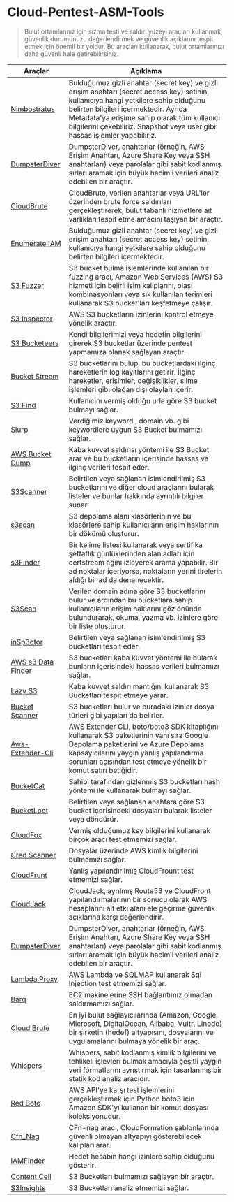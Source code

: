 # Cloud-Pentest-ASM-Tools

> Bulut ortamlarınız için sızma testi ve saldırı yüzeyi araçları kullanmak, güvenlik durumunuzu değerlendirmek ve güvenlik açıklarını tespit etmek için önemli bir yoldur. Bu araçları kullanarak, bulut ortamlarınızı daha güvenli hale getirebilirsiniz.


| Araçlar  | Açıklama |
| ------------- | ------------- |
| [Nimbostratus](https://github.com/andresriancho/nimbostratus)  | Bulduğumuz gizli anahtar (secret key) ve gizli erişim anahtarı (secret access key) setinin, kullanıcıya hangi yetkilere sahip olduğunu belirten bilgileri içermektedir. Ayrıca Metadata'ya erişime sahip olarak tüm kullanıcı bilgilerini çekebiliriz. Snapshot veya user gibi hassas işlemler yapabiliriz. |
| [DumpsterDiver](https://github.com/securing/DumpsterDiver)  | DumpsterDiver, anahtarlar (örneğin, AWS Erişim Anahtarı, Azure Share Key veya SSH anahtarları) veya parolalar gibi sabit kodlanmış sırları aramak için büyük hacimli verileri analiz edebilen bir araçtır. |
| [CloudBrute](https://github.com/0xsha/cloudbrute)  | CloudBrute, verilen anahtarlar veya URL'ler üzerinden brute force saldırıları gerçekleştirerek, bulut tabanlı hizmetlere ait varlıkları tespit etme amacını taşıyan bir araçtır.  |
| [Enumerate IAM](https://github.com/andresriancho/enumerate-iam)  | Bulduğumuz gizli anahtar (secret key) ve gizli erişim anahtarı (secret access key) setinin, kullanıcıya hangi yetkilere sahip olduğunu belirten bilgileri içermektedir.   |
| [S3 Fuzzer](https://github.com/pbnj/s3-fuzzer)  | S3 bucket bulma işlemlerinde kullanılan bir fuzzing aracı, Amazon Web Services (AWS) S3 hizmeti için belirli isim kalıplarını, olası kombinasyonları veya sık kullanılan terimleri kullanarak S3 bucket'ları keşfetmeye çalışır.  |
| [S3 Inspector](https://github.com/clario-tech/s3-inspector)  | AWS S3 bucketların izinlerini kontrol etmeye yönelik araçtır.  |
| [S3 Bucketeers](https://github.com/tomdev/teh_s3_bucketeers)  | Kendi bilgilerimizi veya hedefin bilgilerini girerek S3 bucketlar üzerinde pentest yapmamıza olanak sağlayan araçtır.  |
| [Bucket Stream](https://github.com/eth0izzle/bucket-stream)  | S3 bucketlarını bulup, bu bucketlardaki ilginç hareketlerin log kayıtlarını getirir. İlginç hareketler, erişimler, değişiklikler, silme işlemleri gibi olağan dışı olayları içerir. |
| [S3 Find](https://github.com/aaparmeggiani/s3find)  | Kullanıcını vermiş olduğu urle göre S3 bucket bulmayı sağlar.  |
| [Slurp](https://github.com/random-robbie/slurp)  | Verdiğimiz keyword , domain vb. gibi keywordlere uygun S3 Bucket bulmamızı sağlar.  |
| [AWS Bucket Dump ](https://github.com/jordanpotti/AWSBucketDump) | Kaba kuvvet saldırısı yöntemi ile S3 Bucket arar ve bu bucketların içerisinde hassas ve ilginç verileri tespit eder. |
| [S3Scanner](https://github.com/sa7mon/S3Scanner#quick-start)  | Belirtilen veya sağlanan isimlendirilmiş S3 bucketlarını ve diğer cloud araçlarını bularak listeler ve bunlar hakkında ayrıntılı bilgiler sunar. |
| [s3scan](https://github.com/bear/s3scan)  | S3 depolama alanı klasörlerinin ve bu klasörlere sahip kullanıcıların erişim haklarının bir dökümü oluşturur.  |
| [s3Finder](https://github.com/magisterquis/s3finder)  | Bir kelime listesi kullanarak veya sertifika şeffaflık günlüklerinden alan adları için certstream ağını izleyerek arama yapabilir. Bir ad noktalar içeriyorsa, noktaların yerini tirelerin aldığı bir ad da denenecektir. |
| [S3Scan](https://github.com/abhn/S3Scan)  | Verilen domain adına göre S3 bucketlarını bulur ve ardından bu bucketlara sahip kullanıcıların erişim haklarını göz önünde bulundurarak, okuma, yazma vb. izinlere göre bir liste oluşturur.  |
| [inSp3ctor](https://github.com/brianwarehime/inSp3ctor)  | Belirtilen veya sağlanan isimlendirilmiş S3 bucketları tespit eder.  |
| [AWS s3 Data Finder](https://github.com/Ucnt/aws-s3-data-finder)  | S3 bucketları kaba kuvvet yöntemi ile bularak bunların içerisindeki hassas verileri bulmamızı sağlar. |
| [Lazy S3](https://github.com/nahamsec/lazys3)  | Kaba kuvvet saldırı mantığını kullanarak S3 Bucketları tespit etmeye yarar. |
| [Bucket Scanner](https://github.com/securing/BucketScanner)  | S3 bucketları bulur ve buradaki izinler dosya türleri gibi yapıları da belirler.  |
| [Aws-Extender-Cli ](https://github.com/VirtueSecurity/aws-extender-cli) | AWS Extender CLI, boto/boto3 SDK kitaplığını kullanarak S3 paketlerinin yanı sıra Google Depolama paketlerini ve Azure Depolama kapsayıcılarını yaygın yanlış yapılandırma sorunları açısından test etmeye yönelik bir komut satırı betiğidir.  |
| [BucketCat](https://github.com/Atticuss/bucketcat)  | Sahibi tarafından gizlenmiş S3 bucketları hash yöntemi ile kullanarak bulmayı sağlar.  |
| [BucketLoot ](https://github.com/redhuntlabs/BucketLoot) | Belirtilen veya sağlanan anahtara göre S3 bucket içerisindeki dosyaları bularak listeler veya döndürür.  |
| [CloudFox](https://github.com/BishopFox/cloudfox)  | Vermiş olduğumuz key bilgilerini kullanarak birçok aracı test etmemizi sağlar.  |
| [Cred Scanner ](https://github.com/disruptops/cred_scanner) | Dosyalar üzerinde AWS kimlik bilgilerini bulmamızı sağlar.  |
| [CloudFrunt](https://github.com/MindPointGroup/cloudfrunt)  | Yanlış yapılandırılmış CloudFrount test etmemizi sağlar.  |
| [CloudJack](https://github.com/prevade/cloudjack)  | CloudJack, ayrılmış Route53 ve CloudFront yapılandırmalarının bir sonucu olarak AWS hesaplarını alt etki alanı ele geçirme güvenlik açıklarına karşı değerlendirir. |
| [DumpsterDiver](https://github.com/securing/DumpsterDiver)  | DumpsterDiver, anahtarlar (örneğin, AWS Erişim Anahtarı, Azure Share Key veya SSH anahtarları) veya parolalar gibi sabit kodlanmış sırları aramak için büyük hacimli verileri analiz edebilen bir araçtır.   |
| [Lambda Proxy ](https://github.com/puresec/lambda-proxy) | AWS Lambda ve SQLMAP kullanarak Sql Injection test etmemizi sağlar.  |
| [Barq](https://github.com/Voulnet/barq)  | EC2 makinelerine SSH bağlantımız olmadan saldırmamızı sağlar.  |
| [Cloud Brute](https://github.com/0xsha/cloudbrute)  | En iyi bulut sağlayıcılarında (Amazon, Google, Microsoft, DigitalOcean, Alibaba, Vultr, Linode) bir şirketin (hedef) altyapısını, dosyalarını ve uygulamalarını bulmaya yönelik bir araç.  |
| [Whispers](https://github.com/Skyscanner/whispers)  | Whispers, sabit kodlanmış kimlik bilgilerini ve tehlikeli işlevleri bulmak amacıyla çeşitli yaygın veri formatlarını ayrıştırmak için tasarlanmış bir statik kod analiz aracıdır.   |
| [Red Boto](https://github.com/ihamburglar/Redboto)  | AWS API'ye karşı test işlemlerini gerçekleştirmek için Python boto3 için Amazon SDK'yı kullanan bir komut dosyası koleksiyonudur.  |
| [Cfn_Nag](https://github.com/stelligent/cfn_nag)  | CFn-nag aracı, CloudFormation şablonlarında güvenli olmayan altyapıyı gösterebilecek kalıpları arar.   |
| [IAMFinder](https://github.com/prisma-cloud/IAMFinder)  | Hedef hesabın hangi izinlere sahip olduğunu gösterir.  |
| [Content Cell](https://github.com/cr0hn/festin#what-is-festin)  | S3 Bucketları bulmamızı sağlayan bir araçtır.  |
| [S3Insights](https://github.com/kurmiashish/S3Insights)  | S3 Bucketları analiz etmemizi sağlar.  |


